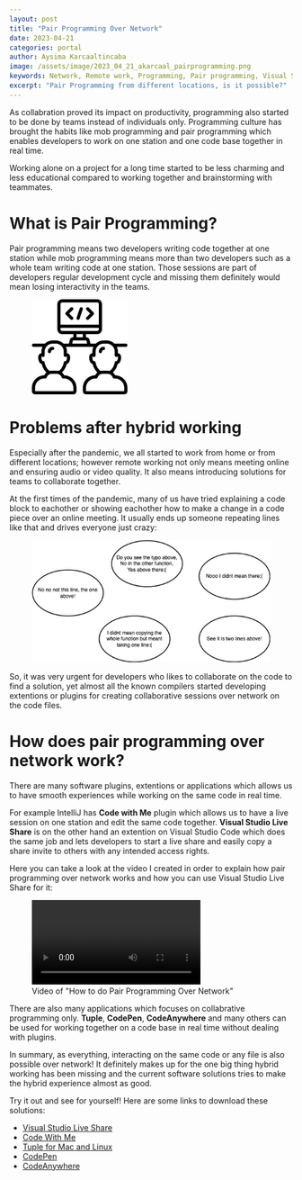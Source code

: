 ```yaml
---
layout: post
title: "Pair Programming Over Network"
date: 2023-04-21
categories: portal
author: Aysima Karcaaltincaba
image: /assets/image/2023_04_21_akarcaal_pairprogramming.png
keywords: Network, Remote work, Programming, Pair programming, Visual Studio Live Share
excerpt: "Pair Programming from different locations, is it possible?"
---
```


As collabration proved its impact on productivity, programming also started to be done by teams instead of individuals only. Programming culture has brought the habits like mob programming and pair programming which enables developers to work on one station and one code base together in real time.

Working alone on a project for a long time started to be less charming and less educational compared to working together and brainstorming with teammates.

# What is Pair Programming?

Pair programming means two developers writing code together at one station while mob programming means more than two developers such as a whole team writing code at one station. Those sessions are part of developers regular development cycle and missing them definitely would mean losing interactivity in the teams.

<figure style="float: none">
   <img
      src="/assets/image/2023_04_21_akarcaal_pairprogramming.png" width="40%" />
   <figcaption></figcaption>
</figure>

# Problems after hybrid working

Especially after the pandemic, we all started to work from home or from different locations; however remote working not only means meeting online and ensuring audio or video quality. It also means introducing solutions for teams to collaborate together.

At the first times of the pandemic, many of us have tried explaining a code block to eachother or showing eachother how to make a change in a code piece over an online meeting.
It usually ends up someone repeating lines like that and drives everyone just crazy:

<figure style="float: none">
   <img
      src="/assets/image/2023_04_21_akarcaal_voices.png" />
</figure>

So, it was very urgent for developers who likes to collaborate on the code to find a solution, yet almost all the known compilers started developing extentions or plugins for creating collaborative sessions over network on the code files.

# How does pair programming over network work?

There are many software plugins, extentions or applications which allows us to have smooth experiences while working on the same code in real time.

For example IntelliJ has **Code with Me** plugin which allows us to have a live session on one station and edit the same code together. **Visual Studio Live Share**​ is on the other hand an extention on Visual Studio Code which does the same job and lets developers to start a live share and easily copy a share invite to others with any intended access rights.

Here you can take a look at the video I created in order to explain how pair programming over network works and how you can use Visual Studio Live Share for it:

<figure>
  <video style="float: none" controls>
    <source src="https://www.uio.no/english/studies/programmes/mct-master/blog/assets/video/2023_23_04_akarcaal_pairprogramming_video.mp4" type='video/mp4'>
  </video>
  <figcaption>Video of "How to do Pair Programming Over Network"</figcaption>
</figure>

There are also many applications which focuses on collabrative programming only. **Tuple**​, **CodePen**​, **CodeAnywhere** and many others can be used for working together on a code base in real time without dealing with plugins.

In summary, as everything, interacting on the same code or any file is also possible over network! It definitely makes up for the one big thing hybrid working has been missing and the current software solutions tries to make the hybrid experience almost as good.

Try it out and see for yourself!
Here are some links to download these solutions:

- [Visual Studio Live Share](https://learn.microsoft.com/en-us/visualstudio/liveshare/use/install-live-share-visual-studio-code)
- [Code With Me](https://www.jetbrains.com/help/idea/code-with-me.html)
- [Tuple for Mac and Linux](https://tuple.app/downloads/)
- [CodePen](https://codepen.io/hmert/pen/MBgNpL)
- [CodeAnywhere](https://codeanywhere.com/)
